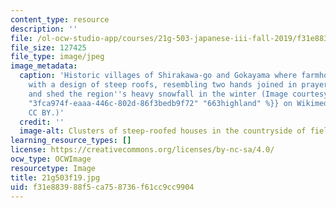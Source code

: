 ```yaml
---
content_type: resource
description: ''
file: /ol-ocw-studio-app/courses/21g-503-japanese-iii-fall-2019/f31e883988f5ca758736f61cc9cc9904_21g503f19.jpg
file_size: 127425
file_type: image/jpeg
image_metadata:
  caption: 'Historic villages of Shirakawa-go and Gokayama where farmhouses were built
    with a design of steep roofs, resembling two hands joined in prayer, to withstand
    and shed the region''s heavy snowfall in the winter (Image courtesy of {{% resource_link
    "3fca974f-eaaa-446c-802d-86f3bedb9f72" "663highland" %}} on Wikimedia. License:
    CC BY.)'
  credit: ''
  image-alt: Clusters of steep-roofed houses in the countryside of fields
learning_resource_types: []
license: https://creativecommons.org/licenses/by-nc-sa/4.0/
ocw_type: OCWImage
resourcetype: Image
title: 21g503f19.jpg
uid: f31e8839-88f5-ca75-8736-f61cc9cc9904
---
```


